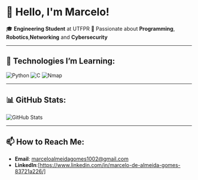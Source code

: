 # 👋 Hello, I'm Marcelo!

🎓 **Engineering Student** at UTFPR
🤖 Passionate about **Programming**, **Robotics**,**Networking** and **Cybersecurity**  

---

## 🚀 Technologies I’m Learning:
![Python](https://img.shields.io/badge/-Python-3776AB?style=for-the-badge&logo=python&logoColor=white)
![C](https://img.shields.io/badge/-C-00599C?style=for-the-badge&logo=c&logoColor=white)
![Nmap](https://img.shields.io/badge/-Nmap-005571?style=for-the-badge&logo=nmap&logoColor=white)


---

## 📊 GitHub Stats:
![GitHub Stats](https://github-readme-stats.vercel.app/api?username=Mezzo-utf&hide=issues&show_icons=true&theme=tokyonight)

---

## 📫 How to Reach Me:
- **Email**: [marceloalmeidagomes1002@gmail.com](mailto:marceloalmeidagomes1002@gmail.com)
- **LinkedIn**:[https://www.linkedin.com/in/marcelo-de-almeida-gomes-83721a226/]
